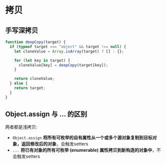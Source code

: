 # 拷贝

## 手写深拷贝

```js
function deepCopy(target) {
  if (typeof target === "object" && target !== null) {
    let cloneValue = Array.isArray(target) ? [] : {};

    for (let key in target) {
      cloneValue[key] = deepCopy(target[key]);
    }

    return cloneValue;
  } else {
    return target;
  }
}
```

## Object.assign 与 ... 的区别

两者都是浅拷贝:

- `Object.assign` **将所有可枚举的自有属性从一个或多个源对象复制到目标对象，返回修改后的对象**，会触发setters
- `...` **将已有对象的所有可枚举 (enumerable) 属性拷贝到新构造的对象中**，不会触发setters
